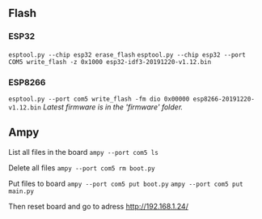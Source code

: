 ## Flash 
### ESP32
`esptool.py --chip esp32 erase_flash`
`esptool.py --chip esp32 --port COM5 write_flash -z 0x1000 esp32-idf3-20191220-v1.12.bin`

### ESP8266
`esptool.py --port com5 write_flash -fm dio 0x00000 esp8266-20191220-v1.12.bin`
*Latest firmware is in the 'firmware' folder.*

## Ampy
List all files in the board
`ampy --port com5 ls`

Delete all files 
`ampy --port com5 rm boot.py`

Put files to board
`ampy --port com5 put boot.py`
`ampy --port com5 put main.py`

Then reset board and go to adress
http://192.168.1.24/

